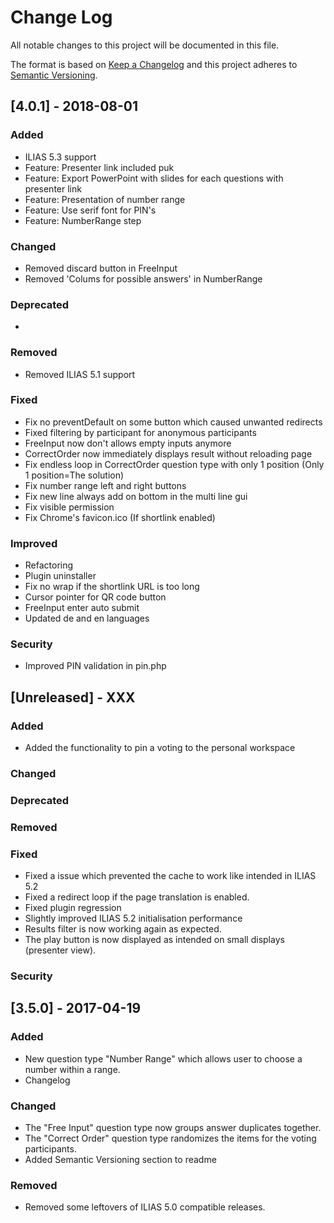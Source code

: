 # Change Log
All notable changes to this project will be documented in this file.

The format is based on [Keep a Changelog](http://keepachangelog.com/)
and this project adheres to [Semantic Versioning](http://semver.org/).

## [4.0.1] - 2018-08-01

### Added
- ILIAS 5.3 support
- Feature: Presenter link included puk
- Feature: Export PowerPoint with slides for each questions with presenter link
- Feature: Presentation of number range
- Feature: Use serif font for PIN's
- Feature: NumberRange step

### Changed
- Removed discard button in FreeInput
- Removed 'Colums for possible answers' in NumberRange

### Deprecated
-

### Removed
- Removed ILIAS 5.1 support

### Fixed
- Fix no preventDefault on some button which caused unwanted redirects
- Fixed filtering by participant for anonymous participants
- FreeInput now don't allows empty inputs anymore
- CorrectOrder now immediately displays result without reloading page
- Fix endless loop in CorrectOrder question type with only 1 position (Only 1 position=The solution)
- Fix number range left and right buttons
- Fix new line always add on bottom in the multi line gui
- Fix visible permission
- Fix Chrome's favicon.ico (If shortlink enabled)

### Improved
- Refactoring
- Plugin uninstaller
- Fix no wrap if the shortlink URL is too long
- Cursor pointer for QR code button
- FreeInput enter auto submit
- Updated de and en languages

### Security
- Improved PIN validation in pin.php

## [Unreleased] - XXX
### Added
- Added the functionality to pin a voting to the personal workspace
### Changed
### Deprecated
### Removed
### Fixed
- Fixed a issue which prevented the cache to work like intended in ILIAS 5.2
- Fixed a redirect loop if the page translation is enabled.
- Fixed plugin regression 
- Slightly improved ILIAS 5.2 initialisation performance
- Results filter is now working again as expected.
- The play button is now displayed as intended on small displays (presenter view).
### Security

## [3.5.0] - 2017-04-19

### Added
- New question type "Number Range" which allows user to choose a number within a range.
- Changelog

### Changed
- The "Free Input" question type now groups answer duplicates together.
- The "Correct Order" question type randomizes the items for the voting participants.
- Added Semantic Versioning section to readme

### Removed
- Removed some leftovers of ILIAS 5.0 compatible releases.
